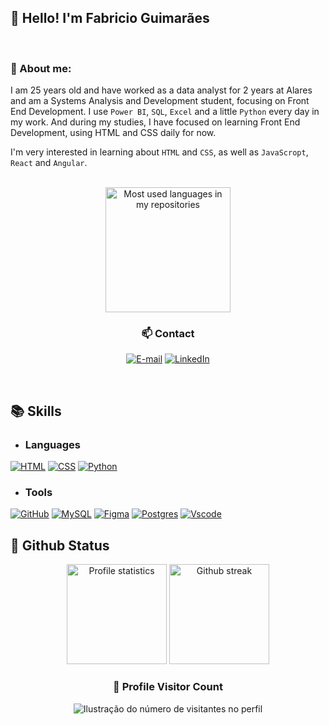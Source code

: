 ## 👋 Hello! I'm Fabricio Guimarães
<br>
<h3> 🎯 About me:  </h3>

I am 25 years old and have worked as a data analyst for 2 years
at Alares and am a Systems Analysis and Development student, focusing on Front End Development.
I use `Power BI`, `SQL`, `Excel` and a little `Python` every day in my work. And during my studies, I have
focused on learning Front End Development, using HTML and CSS daily for now.

I'm very interested in learning about `HTML` and `CSS`,
as well as `JavaScropt`, `React` and `Angular`.
<br>
<br>
<div align="center">
  <a href="https://github.com/anuraghazra/github-readme-stats">
    <img
      src="https://github-readme-stats.vercel.app/api/top-langs/?username=fabriciogmaraes&layout=compact&langs_count=10&text_color=ffffff&theme=react&hide_border=true&show_icons"
      alt="Most used languages in my repositories"
      height="200em"/>
  </a>
  <h3> 📫 Contact </h3>

  [![E-mail](https://custom-icon-badges.demolab.com/badge/-Email-dc262d?style=for-the-badge&logo=mail&logoColor=white)](mailto:fabriciogmaraes@hotmail.com)
  [![LinkedIn](https://custom-icon-badges.demolab.com/badge/-LinkedIn-0A66C2?style=for-the-badge&logo=linkedin-app-white-icon)](https://www.linkedin.com/in/fabriciogmaraes/?locale=en_US)

</div>
<br>

## 📚 Skills

- ### Languages

[![HTML](https://skillicons.dev/icons?i=html)](https://developer.mozilla.org/en-US/docs/Web/HTML)
[![CSS](https://skillicons.dev/icons?i=css)](https://developer.mozilla.org/en-US/docs/Web/CSS)
[![Python](https://skillicons.dev/icons?i=py)](https://www.python.org/)

- ### Tools

[![GitHub](https://skillicons.dev/icons?i=github)](https://github.com/)
[![MySQL](https://skillicons.dev/icons?i=mysql)](https://www.mysql.com/)
[![Figma](https://skillicons.dev/icons?i=figma)](https://www.figma.com/)
[![Postgres](https://skillicons.dev/icons?i=postgres)](https://www.postgresql.org/)
[![Vscode](https://skillicons.dev/icons?i=vscode)](https://vscode.dev/)

## 📁 Github Status


<div align='center'>
  <a href="https://github.com/anuraghazra/github-readme-stats">
    <img
      src="https://github-readme-stats.vercel.app/api?username=fabriciogmaraes&show_icons=true&text_color=ffffff&theme=react&count_private=true&hide_border=true"
      alt="Profile statistics"
      height="160em"/></a>
  <a href="https://github.com/denvercoder1/github-readme-streak-stats">
    <img
      src="https://github-readme-streak-stats-six-ivory.vercel.app/?user=fabriciogmaraes&dates=ffffff&theme=react&date_format=j%20M%5B%20Y%5D&ring=ffffff&fire=61dafb&sideNums=ffffff&currStreakNum=ffffff&hide_border=true"
      alt="Github streak"
      height="160em"/></a>




<div align="center">
  <h3><b>📍 Profile Visitor Count</b></h3>
</div>

<p align="center">
  <img
    src="https://profile-counter.glitch.me/fabriciogmaraes/count.svg"
    alt="Ilustração do número de visitantes no perfil"
  />
</p>
